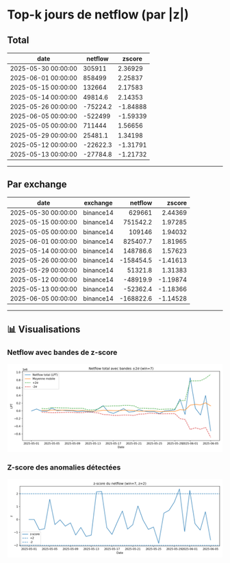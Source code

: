 # Top-k jours de netflow (par |z|)

## Total

| date                | netflow   | zscore   |
|---------------------|-----------|----------|
| 2025-05-30 00:00:00 | 305911    | 2.36929  |
| 2025-06-01 00:00:00 | 858499    | 2.25837  |
| 2025-05-15 00:00:00 | 132664    | 2.17583  |
| 2025-05-14 00:00:00 | 49814.6   | 2.14353  |
| 2025-05-26 00:00:00 | -75224.2  | -1.84888 |
| 2025-06-05 00:00:00 | -522499   | -1.59339 |
| 2025-05-05 00:00:00 | 711444    | 1.56656  |
| 2025-05-29 00:00:00 | 25481.1   | 1.34198  |
| 2025-05-12 00:00:00 | -22622.3  | -1.31791 |
| 2025-05-13 00:00:00 | -27784.8  | -1.21732 |

---

## Par exchange

| date                | exchange  | netflow   | zscore   |
|---------------------|-----------|----------:|---------:|
| 2025-05-30 00:00:00 | binance14 | 629661    | 2.44369  |
| 2025-05-15 00:00:00 | binance14 | 751542.2  | 1.97285  |
| 2025-05-05 00:00:00 | binance14 | 109146    | 1.94032  |
| 2025-06-01 00:00:00 | binance14 | 825407.7  | 1.81965  |
| 2025-05-14 00:00:00 | binance14 | 148786.6  | 1.57623  |
| 2025-05-26 00:00:00 | binance14 | -158454.5 | -1.41613 |
| 2025-05-29 00:00:00 | binance14 | 51321.8   | 1.31383  |
| 2025-05-12 00:00:00 | binance14 | -48919.9  | -1.19874 |
| 2025-05-13 00:00:00 | binance14 | -52362.4  | -1.18366 |
| 2025-06-05 00:00:00 | binance14 | -168822.6 | -1.14528 |

---

## 📊 Visualisations

### Netflow avec bandes de z-score
![Netflow avec bandes](img/netflow_with_bands.png)

### Z-score des anomalies détectées
![Z-score](img/netflow_zscore.png)
